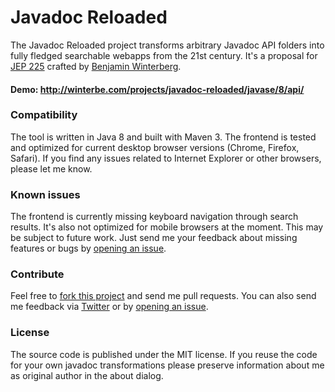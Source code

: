 Javadoc Reloaded
======================

The Javadoc Reloaded project transforms arbitrary Javadoc API folders into fully fledged searchable webapps from the 21st century. It's a proposal for <a href="http://openjdk.java.net/jeps/225">JEP 225</a> crafted by <a href="http://winterbe.com">Benjamin Winterberg</a>.

#### Demo: http://winterbe.com/projects/javadoc-reloaded/javase/8/api/

### Compatibility

The tool is written in Java 8 and built with Maven 3. The frontend is tested and optimized for current desktop browser versions (Chrome, Firefox, Safari). If you find any issues related to Internet Explorer or other browsers, please let me know.

### Known issues

The frontend is currently missing keyboard navigation through search results. It's also not optimized for mobile browsers at the moment. This may be subject to future work. Just send me your feedback about missing features or bugs by <a href="https://github.com/winterbe/javadoc-reloaded/issues">opening an issue</a>.

### Contribute

Feel free to <a href="https://github.com/winterbe/javadoc-reloaded/fork">fork this project</a> and send me pull requests. You can also send me feedback via <a href="https://twitter.com/benontherun">Twitter</a> or by <a href="https://github.com/winterbe/javadoc-reloaded/issues">opening an issue</a>.

### License

The source code is published under the MIT license. If you reuse the code for your own javadoc transformations please preserve information about me as original author in the about dialog.
